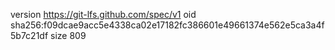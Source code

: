 version https://git-lfs.github.com/spec/v1
oid sha256:f09dcae9acc5e4338ca02e17182fc386601e49661374e562e5ca3a4f5b7c21df
size 809
